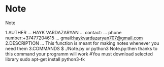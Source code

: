 # Note
Note

1.AUTHER ... HAYK VARDAZARYAN ... contact: ... phone number:+37477204615 ... gmail:haykvardazaryan707@gmail.com 
2.DESCRIPTION ... This function is meant for making notes whenever you need them
3.COMMANDS
$ ./Note.py or python3 Note.py:then thanks to this command your programm will work
#You must download selected library sudo apt-get install python3-tk
